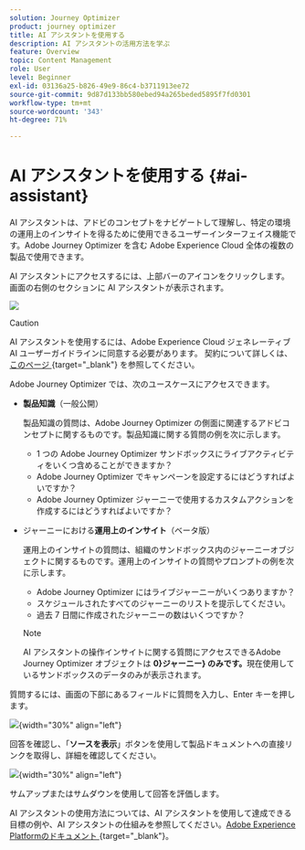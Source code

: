 ```yaml
---
solution: Journey Optimizer
product: journey optimizer
title: AI アシスタントを使用する
description: AI アシスタントの活用方法を学ぶ
feature: Overview
topic: Content Management
role: User
level: Beginner
exl-id: 03136a25-b826-49e9-86c4-b3711913ee72
source-git-commit: 9d87d133bb580ebed94a265beded5895f7fd0301
workflow-type: tm+mt
source-wordcount: '343'
ht-degree: 71%

---
```


# AI アシスタントを使用する {#ai-assistant}

AI アシスタントは、アドビのコンセプトをナビゲートして理解し、特定の環境の運用上のインサイトを得るために使用できるユーザーインターフェイス機能です。Adobe Journey Optimizer を含む Adobe Experience Cloud 全体の複数の製品で使用できます。

AI アシスタントにアクセスするには、上部バーのアイコンをクリックします。 画面の右側のセクションに AI アシスタントが表示されます。

![](assets/do-not-localize/ai-assistant-open.png)


>[!CAUTION]
>
>AI アシスタントを使用するには、Adobe Experience Cloud ジェネレーティブ AI ユーザーガイドラインに同意する必要があります。 契約について詳しくは、[ このページ ](https://experienceleague.adobe.com/ja/docs/experience-platform/ai-assistant/home){target="_blank"} を参照してください。

Adobe Journey Optimizer では、次のユースケースにアクセスできます。

* **製品知識**（一般公開）

  製品知識の質問は、Adobe Journey Optimizer の側面に関連するアドビコンセプトに関するものです。製品知識に関する質問の例を次に示します。

   * 1 つの Adobe Journey Optimizer サンドボックスにライブアクティビティをいくつ含めることができますか？
   * Adobe Journey Optimizer でキャンペーンを設定するにはどうすればよいですか？
   * Adobe Journey Optimizer ジャーニーで使用するカスタムアクションを作成するにはどうすればよいですか？


* ジャーニーにおける&#x200B;**運用上のインサイト**（ベータ版）

  運用上のインサイトの質問は、組織のサンドボックス内のジャーニーオブジェクトに関するものです。運用上のインサイトの質問やプロンプトの例を次に示します。

   * Adobe Journey Optimizer にはライブジャーニーがいくつありますか？
   * スケジュールされたすべてのジャーニーのリストを提示してください。
   * 過去 7 日間に作成されたジャーニーの数はいくつですか？

  >[!NOTE]
  >
  >AI アシスタントの操作インサイトに関する質問にアクセスできるAdobe Journey Optimizer オブジェクトは **0&rbrace;ジャーニー&rbrace; のみです。**&#x200B;現在使用しているサンドボックスのデータのみが表示されます。


質問するには、画面の下部にあるフィールドに質問を入力し、Enter キーを押します。

![](assets/do-not-localize/ai-assistant-ask.png){width="30%" align="left"}

回答を確認し、「**ソースを表示**」ボタンを使用して製品ドキュメントへの直接リンクを取得し、詳細を確認してください。

![](assets/do-not-localize/ai-assistant-answer.png){width="30%" align="left"}

サムアップまたはサムダウンを使用して回答を評価します。

AI アシスタントの使用方法については、AI アシスタントを使用して達成できる目標の例や、AI アシスタントの仕組みを参照してください。[Adobe Experience Platformのドキュメント ](https://experienceleague.adobe.com/ja/docs/experience-platform/ai-assistant/home){target="_blank"}。
